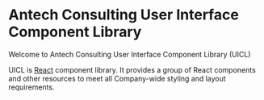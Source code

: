 # Antech Consulting User Interface Component Library

Welcome to Antech Consulting User Interface Component Library (UICL)

UICL is [React](https://reactjs.org) component library. It provides a group of React components and other resources to meet all Company-wide styling and layout requirements.
